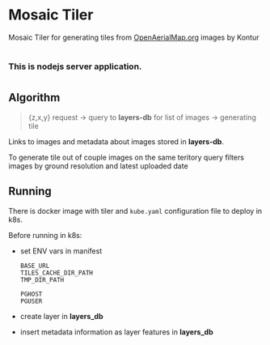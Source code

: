 # Mosaic Tiler

Mosaic Tiler for generating tiles from [OpenAerialMap.org](OpenAerialMap.org) images by Kontur
#
### This is nodejs server application.
#

## Algorithm

> {z,x,y} request -> query to __layers-db__ for list of images -> generating tile

Links to images and metadata about images stored in __layers-db__.

To generate tile out of couple images on the same teritory query filters images by ground resolution and latest uploaded date



## Running

There is docker image with tiler and `kube.yaml` configuration file to deploy in k8s.

Before running in k8s:
* set ENV vars in manifest 

    ```
    BASE_URL
    TILES_CACHE_DIR_PATH
    TMP_DIR_PATH

    PGHOST
    PGUSER
    ```

* create layer in __layers_db__

* insert metadata information as layer features in __layers_db__
